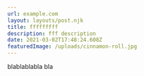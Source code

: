 ```yaml
---
url: example.com
layout: layouts/post.njk
title: fffffffff
description: fff description
date: 2021-03-02T17:48:24.608Z
featuredImage: /uploads/cinnamon-roll.jpg
---
```

blablablabla bla